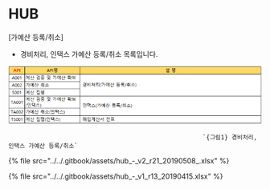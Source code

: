 # HUB

 \[가예산 등록/취소\]

 - 경비처리, 인택스 가예산 등록/취소 목록입니다.

![](../../.gitbook/assets/image%20%2858%29.png)

                                                          `{그림1} 경비처리, 인택스 가예산 등록/취소`

{% file src="../../.gitbook/assets/hub\_-\_v2\_r21\_20190508\_.xlsx" %}

{% file src="../../.gitbook/assets/hub\_-\_v1\_r13\_20190415.xlsx" %}



